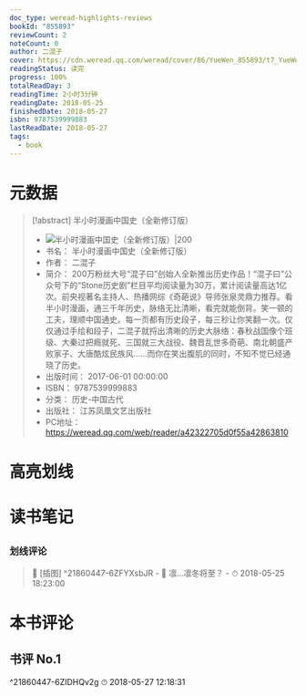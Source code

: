 ```yaml
---
doc_type: weread-highlights-reviews
bookId: "855893"
reviewCount: 2
noteCount: 0
author: 二混子
cover: https://cdn.weread.qq.com/weread/cover/86/YueWen_855893/t7_YueWen_855893.jpg
readingStatus: 读完
progress: 100%
totalReadDay: 3
readingTime: 2小时3分钟
readingDate: 2018-05-25
finishedDate: 2018-05-27
isbn: 9787539999883
lastReadDate: 2018-05-27
tags:
  - book
---
```

# 元数据
> [!abstract] 半小时漫画中国史（全新修订版）
> - ![ 半小时漫画中国史（全新修订版）|200](https://cdn.weread.qq.com/weread/cover/86/YueWen_855893/t7_YueWen_855893.jpg)
> - 书名： 半小时漫画中国史（全新修订版）
> - 作者： 二混子
> - 简介： 200万粉丝大号“混子曰”创始人全新推出历史作品！“混子曰”公众号下的“Stone历史剧”栏目平均阅读量为30万，累计阅读量高达1亿次。前央视著名主持人、热播网综《奇葩说》导师张泉灵鼎力推荐。看半小时漫画，通三千年历史，脉络无比清晰，看完就能倒背。笑一顿的工夫，理顺中国通史。每一页都有历史段子，每三秒让你笑翻一次。仅仅通过手绘和段子，二混子就捋出清晰的历史大脉络：春秋战国像个班级、大秦过把瘾就死、三国就三大战役、魏晋乱世多奇葩、南北朝盛产败家子、大唐酷炫民族风……而你在笑出腹肌的同时，不知不觉已经通晓了历史。
> - 出版时间： 2017-06-01 00:00:00
> - ISBN： 9787539999883
> - 分类： 历史-中国古代
> - 出版社： 江苏凤凰文艺出版社
> - PC地址：https://weread.qq.com/web/reader/a42322705d0f55a42863810

# 高亮划线

# 读书笔记

## 

### 划线评论
> 📌 [插图]  ^21860447-6ZFYXsbJR
    - 💭 凛…凛冬将至？
    - ⏱ 2018-05-25 18:23:00
   
# 本书评论

## 书评 No.1 
 ^21860447-6ZIDHQv2g
⏱ 2018-05-27 12:18:31

